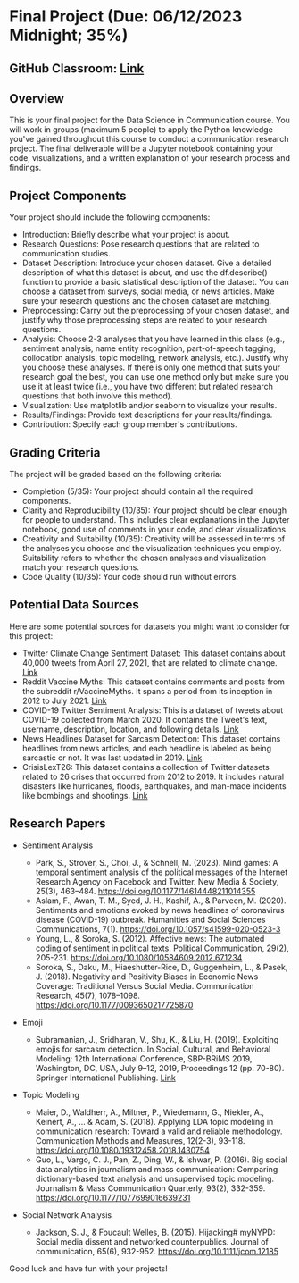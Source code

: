 # Final Project (Due: 06/12/2023 Midnight; 35%)

## GitHub Classroom: [Link](https://classroom.github.com/a/eDDs8OEu)

## Overview

This is your final project for the Data Science in Communication course. You will work in groups (maximum 5 people) to apply the Python knowledge you've gained throughout this course to conduct a communication research project. The final deliverable will be a Jupyter notebook containing your code, visualizations, and a written explanation of your research process and findings.

## Project Components

Your project should include the following components:

- Introduction: Briefly describe what your project is about.
- Research Questions: Pose research questions that are related to communication studies.
- Dataset Description: Introduce your chosen dataset. Give a detailed description of what this dataset is about, and use the df.describe() function to provide a basic statistical description of the dataset. You can choose a dataset from surveys, social media, or news articles. Make sure your research questions and the chosen dataset are matching.
- Preprocessing: Carry out the preprocessing of your chosen dataset, and justify why those preprocessing steps are related to your research questions.
- Analysis: Choose 2-3 analyses that you have learned in this class (e.g., sentiment analysis, name entity recognition, part-of-speech tagging, collocation analysis, topic modeling, network analysis, etc.). Justify why you choose these analyses. If there is only one method that suits your research goal the best, you can use one method only but make sure you use it at least twice (i.e., you have two different but related research questions that both involve this method).
- Visualization: Use matplotlib and/or seaborn to visualize your results.
- Results/Findings: Provide text descriptions for your results/findings.
- Contribution: Specify each group member's contributions.

## Grading Criteria

The project will be graded based on the following criteria:

- Completion (5/35): Your project should contain all the required components.
- Clarity and Reproducibility (10/35): Your project should be clear enough for people to understand. This includes clear explanations in the Jupyter notebook, good use of comments in your code, and clear visualizations. 
- Creativity and Suitability (10/35): Creativity will be assessed in terms of the analyses you choose and the visualization techniques you employ. Suitability refers to whether the chosen analyses and visualization match your research questions.
- Code Quality (10/35): Your code should run without errors.

## Potential Data Sources

Here are some potential sources for datasets you might want to consider for this project:

- Twitter Climate Change Sentiment Dataset: This dataset contains about 40,000 tweets from April 27, 2021, that are related to climate change. [Link](https://www.kaggle.com/datasets/edqian/twitter-climate-change-sentiment-dataset)
- Reddit Vaccine Myths: This dataset contains comments and posts from the subreddit r/VaccineMyths. It spans a period from its inception in 2012 to July 2021. [Link](https://www.kaggle.com/gpreda/reddit-vaccine-myths)
- COVID-19 Twitter Sentiment Analysis: This is a dataset of tweets about COVID-19 collected from March 2020. It contains the Tweet's text, username, description, location, and following details. [Link](https://www.kaggle.com/datatattle/covid-19-nlp-text-classification)
- News Headlines Dataset for Sarcasm Detection: This dataset contains headlines from news articles, and each headline is labeled as being sarcastic or not. It was last updated in 2019. [Link](https://www.kaggle.com/rmisra/news-headlines-dataset-for-sarcasm-detection)
- CrisisLexT26: This dataset contains a collection of Twitter datasets related to 26 crises that occurred from 2012 to 2019. It includes natural disasters like hurricanes, floods, earthquakes, and man-made incidents like bombings and shootings. [Link](https://crisislex.org/data-collections.html#CrisisLexT26)

## Research Papers

- Sentiment Analysis
    - Park, S., Strover, S., Choi, J., & Schnell, M. (2023). Mind games: A temporal sentiment analysis of the political messages of the Internet Research Agency on Facebook and Twitter. New Media & Society, 25(3), 463–484. https://doi.org/10.1177/14614448211014355
    - Aslam, F., Awan, T. M., Syed, J. H., Kashif, A., & Parveen, M. (2020). Sentiments and emotions evoked by news headlines of coronavirus disease (COVID-19) outbreak. Humanities and Social Sciences Communications, 7(1). https://doi.org/10.1057/s41599-020-0523-3
    - Young, L., & Soroka, S. (2012). Affective news: The automated coding of sentiment in political texts. Political Communication, 29(2), 205-231. https://doi.org/10.1080/10584609.2012.671234
    - Soroka, S., Daku, M., Hiaeshutter-Rice, D., Guggenheim, L., & Pasek, J. (2018). Negativity and Positivity Biases in Economic News Coverage: Traditional Versus Social Media. Communication Research, 45(7), 1078–1098. https://doi.org/10.1177/0093650217725870
    
- Emoji
    - Subramanian, J., Sridharan, V., Shu, K., & Liu, H. (2019). Exploiting emojis for sarcasm detection. In Social, Cultural, and Behavioral Modeling: 12th International Conference, SBP-BRiMS 2019, Washington, DC, USA, July 9–12, 2019, Proceedings 12 (pp. 70-80). Springer International Publishing. [Link](readings/subramanian_et_al_2019.pdf)
    
- Topic Modeling
    - Maier, D., Waldherr, A., Miltner, P., Wiedemann, G., Niekler, A., Keinert, A., ... & Adam, S. (2018). Applying LDA topic modeling in communication research: Toward a valid and reliable methodology. Communication Methods and Measures, 12(2-3), 93-118. https://doi.org/10.1080/19312458.2018.1430754
    - Guo, L., Vargo, C. J., Pan, Z., Ding, W., & Ishwar, P. (2016). Big social data analytics in journalism and mass communication: Comparing dictionary-based text analysis and unsupervised topic modeling. Journalism & Mass Communication Quarterly, 93(2), 332-359. https://doi.org/10.1177/1077699016639231
    
- Social Network Analysis
    - Jackson, S. J., & Foucault Welles, B. (2015). Hijacking# myNYPD: Social media dissent and networked counterpublics. Journal of communication, 65(6), 932-952. https://doi.org/10.1111/jcom.12185

Good luck and have fun with your projects!
